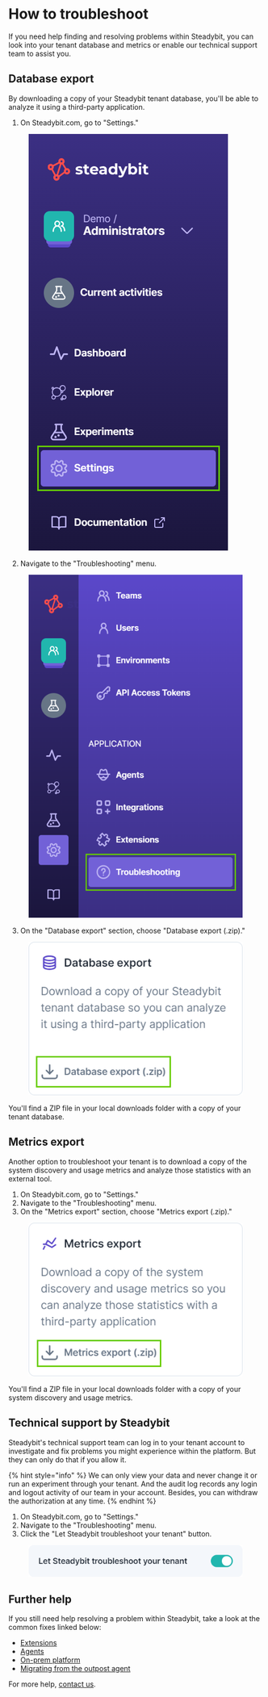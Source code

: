 # How to troubleshoot

If you need help finding and resolving problems within Steadybit, you can look into your tenant database and metrics or enable our technical support team to assist you.

## Database export

By downloading a copy of your Steadybit tenant database, you'll be able to analyze it using a third-party application.

1. On Steadybit.com, go to "Settings."

<figure><img src="imgs/settings.png" alt="Screenshot of the Settings menu on Steadybit.com"><figcaption></figcaption></figure>

2. Navigate to the "Troubleshooting" menu.

<figure><img src="imgs/troubleshooting.png" alt="Screenshot of the Troubleshooting menu on Steadybit.com"><figcaption></figcaption></figure>

3. On the "Database export" section, choose "Database export (.zip)."

<figure><img src="imgs/databaseExport.png" alt="Screenshot of the Database export section on Steadybit.com"><figcaption></figcaption></figure>

You'll find a ZIP file in your local downloads folder with a copy of your tenant database.

## Metrics export

Another option to troubleshoot your tenant is to download a copy of the system discovery and usage metrics and analyze those statistics with an external tool.

1. On Steadybit.com, go to "Settings."
2. Navigate to the "Troubleshooting" menu.
3. On the "Metrics export" section, choose "Metrics export (.zip)."

<figure><img src="imgs/metricsExport.png" alt="Screenshot of the Metrics export section on Steadybit.com"><figcaption></figcaption></figure>

You'll find a ZIP file in your local downloads folder with a copy of your system discovery and usage metrics.

## Technical support by Steadybit

Steadybit's technical support team can log in to your tenant account to investigate and fix problems you might experience within the platform. But they can only do that if you allow it.

{% hint style="info" %}
We can only view your data and never change it or run an experiment through your tenant. And the audit log records any login and logout activity of our team in your account. Besides, you can withdraw the authorization at any time. 
{% endhint %}

1. On Steadybit.com, go to "Settings."
2. Navigate to the "Troubleshooting" menu.
3. Click the "Let Steadybit troubleshoot your tenant" button.

<figure><img src="imgs/troubleshooting-toggle.png" alt="Screenshot of the Steadybit troubleshoot your tenant button on Steadybit.com"><figcaption></figcaption></figure>

## Further help

If you still need help resolving a problem within Steadybit, take a look at the common fixes linked below:

* [Extensions](common-fixes/extensions.md)
* [Agents](common-fixes/agents.md)
* [On-prem platform](common-fixes/on-prem-platform.md)
* [Migrating from the outpost agent](common-fixes/migrating-from-the-outpost-agent.md)

For more help, [contact us](https://www.steadybit.com/contact).
